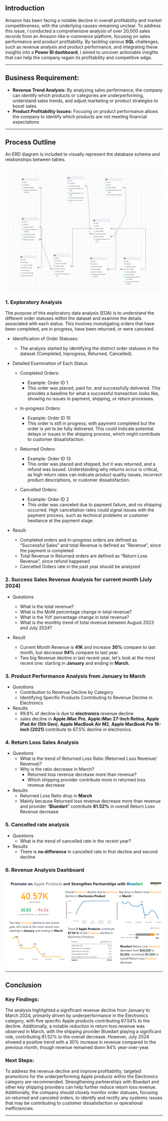## Introduction

Amazon has been facing a notable decline in overall profitability and market competitiveness, with the underlying causes remaining unclear. To address this issue, I conducted a comprehensive analysis of over 20,000 sales records from an Amazon-like e-commerce platform, focusing on sales performance and product profitability. By tackling various **SQL** challenges, such as revenue analysis and product performance, and integrating these insights into a **Power BI dashboard**, I aimed to uncover actionable insights that can help the company regain its profitability and competitive edge.

---

## Business Requirement:

- **Revenue Trend Analysis:** By analyzing sales performance, the company can identify which products or categories are underperforming, understand sales trends, and adjust marketing or product strategies to boost sales.
- **Product Profitability Issues:** Focusing on product performance allows the company to identify which products are not meeting financial expectations

---

## Process Outline

An ERD diagram is included to visually represent the database schema and relationships between tables.

![](https://github.com/KunLinTsai24/Amazon-Revenue-Analysis/blob/main/img/ERD.png)

### 1. **Exploratory Analysis**

The purpose of this exploratory data analysis (EDA) is to understand the different order statuses within the dataset and examine the details associated with each status. This involves investigating orders that have been completed, are in progress, have been returned, or were canceled.

- Identification of Order Statuses:
  - The analysis started by identifying the distinct order statuses in the dataset (Completed, Inprogress, Returned, Cancelled).

- Detailed Examination of Each Status:
  - Completed Orders:
    - Example: Order ID 1
    - This order was placed, paid for, and successfully delivered. This provides a baseline for what a successful transaction looks like, showing no issues in payment, shipping, or return processes.

  - In-progress Orders:
    - Example: Order ID 15
    - This order is still in progress, with payment completed but the order is yet to be fully delivered. This could indicate potential delays or issues in the shipping process, which might contribute to customer dissatisfaction.

  - Returned Orders:
    - Example: Order ID 13
    - This order was placed and shipped, but it was returned, and a refund was issued. Understanding why returns occur is critical, as high return rates can indicate product quality issues, incorrect product descriptions, or customer dissatisfaction.
   
  - Cancelled Orders:
    - Example: Order ID 2
    - This order was canceled due to payment failure, and no shipping occurred. High cancellation rates could signal issues with the payment process, such as technical problems or customer hesitance at the payment stage.
- Result:
  - Completed orders and In-progress orders are defined as “Successful Sales” and total Revenue is defined as “Revenue”, since the payment is completed
  - Total Revenue in Returned orders are defined as “Return Loss Revenue”, since refund happened
  - Cancelled Orders rate in the past year should be analyzed

### 2. **Success Sales Revenue Analysis for current month (July 2024)**

- Questions
  - What is the total revenue?
  - What is the MoM percentage change in total revenue?
  - What is the YoY percentage change in total revenue?
  - What is the monthly trend of total revenue between August 2023 and July 2024?
    
- Result
  - Current Month Revenue is **41K** and increase **30%** compare to last month, but decrease **94%** compare to last year.
  - Two big Revenue decline in last recent year, let's look at the most recent one: starting in **January** and ending in **March.**

### 3. **Product Performance Analysis from January to March**

- Questions
  - Contribution to Revenue Decline by Category
  - Identifying Specific Products Contributing to Revenue Decline in Electronics
- Results
  - 99.8% of decline is due to **electronics** revenue decline
  - sales decline in **Apple iMac Pro**, **Apple iMac 27-Inch Retina**, **Apple iPad Air (5th Gen)**, **Apple MacBook Air M2**, **Apple MacBook Pro 16-inch (2021)** contribute to 67.5% decline in electronics.

### 4. **Return Loss Sales Analysis**

- Questions
  - What is the trend of Returned Loss Ratio (Returned Loss Revenue/ Revenue)?
  - Why is the ratio decrease in March?
    - Returned loss revenue decrease more than revenue?
    - Which shipping provider contribute more in returned loss revenue decrease
- Results
  - Returned Loss Ratio drop in **March**
  - Mainly because Returned loss revenue decrease more than revenue and provider “**Bluedart**” contribute ﻿**81.52﻿%** in overall Return Loss Revenue decrease

### 5. **Cancelled rate analysis**

- Questions
  - What is the trend of cancelled rate in the recent year?
- Results
  - There is **no difference** in cancelled rate in first decline and second decline

### 6. **Revenue Analysis Dashboard**

![](https://github.com/KunLinTsai24/Amazon-Revenue-Analysis/blob/main/img/dashboard%20snapshot.png)

---

## **Conclusion**

### **Key Findings:**

The analysis highlighted a significant revenue decline from January to March 2024, primarily driven by underperformance in the Electronics category, with five specific Apple products contributing 67.54% to the decline. Additionally, a notable reduction in return loss revenue was observed in March, with the shipping provider Bluedart playing a significant role, contributing 81.52% to the overall decrease. However, July 2024 showed a positive trend with a 30% increase in revenue compared to the previous month, though revenue remained down 94% year-over-year.

### **Next Steps:**

To address the revenue decline and improve profitability, targeted promotions for the underperforming Apple products within the Electronics category are recommended. Strengthening partnerships with Bluedart and other key shipping providers can help further reduce return loss revenue. Additionally, the company should closely monitor order statuses, focusing on returned and canceled orders, to identify and rectify any systemic issues that may be contributing to customer dissatisfaction or operational inefficiencies.

---
